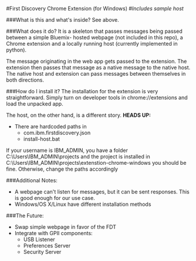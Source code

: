 #First Discovery Chrome Extension (for Windows)
#*Includes sample host*

###What is this and what's inside?
See above.

###What does it do?
It is a skeleton that passes messages being passed between a simple Bluemix-
hosted webpage (not included in this repo), a Chrome extension and a locally
running host (currently implemented in python).

The message originating in the web app gets passed to the extension. The
extension then passes that message as a native message to the native host. The
native host and extension can pass messages between themselves in both
directions.

###How do I install it?
The installation for the extension is very straightforward. Simply turn on
developer tools in chrome://extensions and load the unpacked app.

The host, on the other hand, is a different story.
**HEADS UP:**
* There are hardcoded paths in
    * com.ibm.firstdiscovery.json
    * install-host.bat

If your username is IBM_ADMIN, you have a folder C:\Users\IBM_ADMIN\projects and the project is installed in C:\Users\IBM_ADMIN\projects\extenstion-chrome-windows you should be fine. Otherwise, change the paths accordingly

###Additional Notes:
* A webpage can't listen for messages, but it can be sent responses. This is good enough for our use case.
* Windows/OS X/Linux have different installation methods

###The Future:
* Swap simple webpage in favor of the FDT
* Integrate with GPII components:
    * USB Listener
    * Preferences Server
    * Security Server
